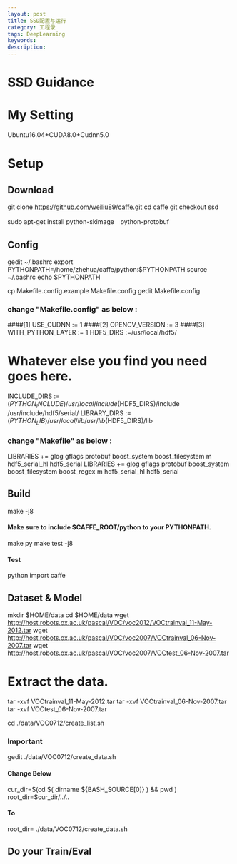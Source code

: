```yaml
---
layout: post
title: SSD配置与运行
category: 工程录
tags: DeepLearning
keywords:
description:
---
```




SSD Guidance
===

# My Setting
Ubuntu16.04+CUDA8.0+Cudnn5.0

# Setup
## Download
git clone https://github.com/weiliu89/caffe.git
cd caffe
git checkout ssd

sudo apt-get install python-skimage　python-protobuf

## Config
gedit ~/.bashrc
export PYTHONPATH=/home/zhehua/caffe/python:$PYTHONPATH
source ~/.bashrc
echo $PYTHONPATH


cp Makefile.config.example Makefile.config
gedit Makefile.config

### change "Makefile.config" as below :
####[1]
USE_CUDNN := 1
####[2]
OPENCV_VERSION := 3
####[3]
WITH_PYTHON_LAYER := 1
HDF5_DIRS :=/usr/local/hdf5/
# Whatever else you find you need goes here.
INCLUDE_DIRS := $(PYTHON_INCLUDE) /usr/local/include　　$(HDF5_DIRS)/include /usr/include/hdf5/serial/
LIBRARY_DIRS := $(PYTHON_LIB) /usr/local/lib /usr/lib　$(HDF5_DIRS)/lib

### change "Makefile" as below :
LIBRARIES += glog gflags protobuf boost_system boost_filesystem m hdf5_serial_hl hdf5_serial
LIBRARIES += glog gflags protobuf boost_system boost_filesystem boost_regex m hdf5_serial_hl hdf5_serial

## Build
make -j8
#### Make sure to include $CAFFE_ROOT/python to your PYTHONPATH.
make py
make test -j8

#### Test
python
import caffe

## Dataset & Model
mkdir $HOME/data
cd $HOME/data
wget http://host.robots.ox.ac.uk/pascal/VOC/voc2012/VOCtrainval_11-May-2012.tar
wget http://host.robots.ox.ac.uk/pascal/VOC/voc2007/VOCtrainval_06-Nov-2007.tar
wget http://host.robots.ox.ac.uk/pascal/VOC/voc2007/VOCtest_06-Nov-2007.tar
# Extract the data.
tar -xvf VOCtrainval_11-May-2012.tar
tar -xvf VOCtrainval_06-Nov-2007.tar
tar -xvf VOCtest_06-Nov-2007.tar

cd <Your CAFFE_ROOT>
./data/VOC0712/create_list.sh

### Important
gedit ./data/VOC0712/create_data.sh

#### Change Below
cur_dir=$(cd $( dirname ${BASH_SOURCE[0]} ) && pwd )
root_dir=$cur_dir/../..
#### To
root_dir=<Your CAFFE_ROOT>
./data/VOC0712/create_data.sh

## Do your Train/Eval

